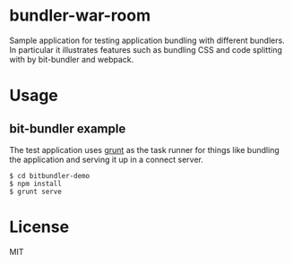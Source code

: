 # bundler-war-room

Sample application for testing application bundling with different bundlers. In particular it illustrates features such as bundling CSS and code splitting with by bit-bundler and webpack.


# Usage

## bit-bundler example

The test application uses [grunt](http://gruntjs.com/) as the task runner for things like bundling the application and serving it up in a connect server.

```
$ cd bitbundler-demo
$ npm install
$ grunt serve
```


# License

MIT

